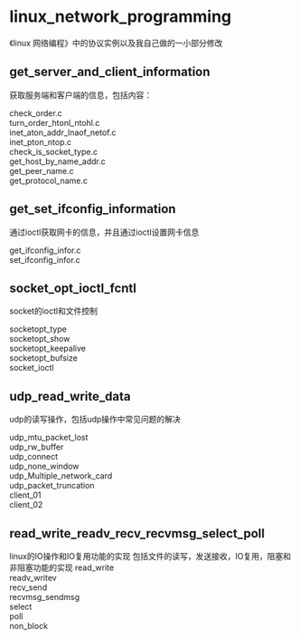 # linux_network_programming
《linux 网络编程》中的协议实例以及我自己做的一小部分修改


get_server_and_client_information
----------------------------
获取服务端和客户端的信息，包括内容：

check_order.c  
turn_order_htonl_ntohl.c    
inet_aton_addr_lnaof_netof.c       
inet_pton_ntop.c               
check_is_socket_type.c    
get_host_by_name_addr.c     
get_peer_name.c      
get_protocol_name.c  

get_set_ifconfig_information
----------------------------
通过ioctl获取网卡的信息，并且通过ioctl设置网卡信息    

get_ifconfig_infor.c      
set_ifconfig_infor.c    



socket_opt_ioctl_fcntl  
---------------------
socket的ioctl和文件控制

socketopt_type           
socketopt_show     
socketopt_keepalive     
socketopt_bufsize      
socket_ioctl    


udp_read_write_data
-----------------
udp的读写操作，包括udp操作中常见问题的解决

udp_mtu_packet_lost    
udp_rw_buffer    
udp_connect    
udp_none_window    
udp_Multiple_network_card    
udp_packet_truncation    
client_01    
client_02 

read_write_readv_recv_recvmsg_select_poll
-------------------------
linux的IO操作和IO复用功能的实现
包括文件的读写，发送接收，IO复用，阻塞和非阻塞功能的实现
read_write  
readv_writev  
recv_send  
recvmsg_sendmsg  
select  
poll  
non_block    

